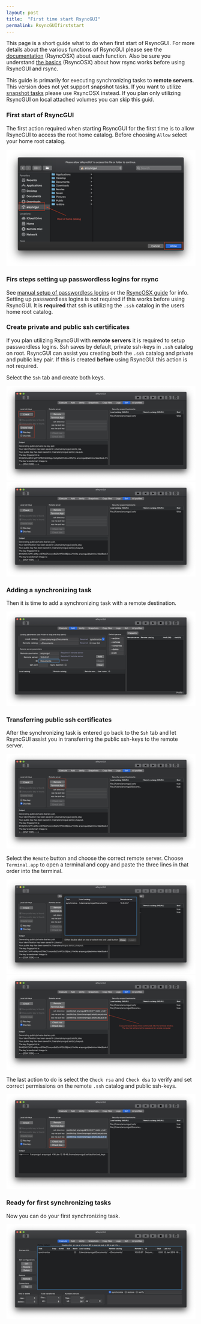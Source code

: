 ```yaml
---
layout: post
title:  "First time start RsyncGUI"
permalink: RsyncGUIfirststart
---
```

This page is a short guide what to do when first start of RsyncGUI. For more details about the various functions of RsyncGUI please see the [documentation](/AboutRsyncGUI) (RsyncOSX) about each function. Also be sure you understand  [the basics](/HowtoUseRsyncGUI) (RsyncOSX) about how rsync works before using RsyncGUI and rsync.

This guide is primarily for executing synchronizing tasks to **remote servers**. This version does not yet support snapshot tasks. If you want to utilize [snapshot tasks](/Snapshots) please use RsyncOSX instead. If you plan only utilizing RsyncGUI on local attached volumes you can skip this guid.

### First start of RsyncGUI

The first action required when starting RsyncGUI for the first time is to allow RsyncGUI to access the root home catalog. Before choosing `Allow` select your home root catalog.


![](/images/RsyncOSX/master/RsyncGUIfirststart/main2.png)

### Firs steps setting up passwordless logins for rsync

See [manual setup of passwordless logins](/PasswordlessLogin) or the [RsyncOSX guide](/ssh) for info. Setting up passwordless logins is not required if this works before using RsyncGUI. It is **required** that ssh is utilizing the `.ssh` catalog in the users home root catalog.

### Create private and public ssh certificates

If you plan utilizing RsyncGUI with **remote servers** it is required to setup passwordless logins. Ssh saves by default, private ssh-keys in `.ssh` catalog on root. RsyncGUI can assist you creating both the `.ssh` catalog and private and public key pair. If this is created **before** using RsyncGUI this action is not required.

Select the `Ssh` tab and create both keys.

![](/images/RsyncOSX/master/RsyncGUIfirststart/main3.png)
![](/images/RsyncOSX/master/RsyncGUIfirststart/main4.png)

### Adding a synchronizing task

Then it is time to add a synchronizing task with a remote destination.

![](/images/RsyncOSX/master/RsyncGUIfirststart/main5.png)

### Transferring public ssh certificates

After the synchronizing task is entered go back to the `Ssh` tab and let RsyncGUI assist you in transferring the public ssh-keys to the remote server.

![](/images/RsyncOSX/master/RsyncGUIfirststart/main6.png)

Select the `Remote` button and choose the correct remote server. Choose `Terminal.app` to open a terminal and copy and paste the three lines in that order into the terminal.

![](/images/RsyncOSX/master/RsyncGUIfirststart/main7.png)
![](/images/RsyncOSX/master/RsyncGUIfirststart/main8.png)

The last action to do is select the `Check rsa` and `Check dsa` to verify and set correct permissions on the remote `.ssh` catalog and public ssh-keys.

![](/images/RsyncOSX/master/RsyncGUIfirststart/main9.png)

### Ready for first synchronizing tasks

Now you can do your first synchronizing task.

![](/images/RsyncOSX/master/RsyncGUIfirststart/main10.png)
